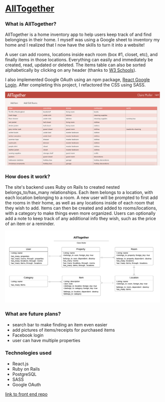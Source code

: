 # [AllTogether](https://all-together-app.herokuapp.com/)

### What is AllTogether?
AllTogether is a home inventory app to help users keep track of and find belongings in their home. I myself was using a Google sheet to inventory my home and I realized that I now have the skills to turn it into a website!

A user can add rooms, locations inside each room (box #1, closet, etc), and finally items in those locations. Everything can easily and immediately be created, read, updated or deleted. The items table can also be sorted alphabetically by clicking on any header (thanks to [W3 Schools](https://www.w3schools.com/howto/howto_js_sort_table.asp)).

I also implemented Google OAuth using an npm package, [React Google Login](https://www.npmjs.com/package/react-google-login). After completing this project, I refactored the CSS using SASS.

![site preview](preview.png)

### How does it work?
The site's backend uses Ruby on Rails to created nested belongs_to/has_many relationships. Each item belongs to a location, with each location belonging to a room. A new user will be prompted to first add the rooms in their home, as well as any locations inside of each room that they wish to add. Items can then be created and added to rooms/locations, with a category to make things even more organized. Users can optionally add a note to keep track of any additional info they wish, such as the price of an item or a reminder.

![models diagram](models.png)

### What are future plans?
* search bar to make finding an item even easier
* add pictures of items/receipts for purchased items
* Facebook login
* user can have multiple properties

### Technologies used
* React.js
* Ruby on Rails
* PostgreSQL
* SASS
* Google OAuth

[link to front end repo](https://github.com/clairemuller/AllTogetherFront)

